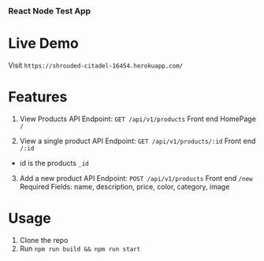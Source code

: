 ### React Node Test App

# Live Demo

Visit `https://shrouded-citadel-16454.herokuapp.com/`

# Features

1. View Products
API Endpoint: `GET /api/v1/products`
Front end HomePage `/`

2. View a single product
API Endpoint: `GET /api/v1/products/:id`
Front end `/:id`
* id is the products `_id`

3. Add a new product
API Endpoint: `POST /api/v1/products`
Front end `/new`
Required Fields: name, description, price, color, category, image

# Usage

1. Clone the repo
2. Run `npm run build && npm run start`
